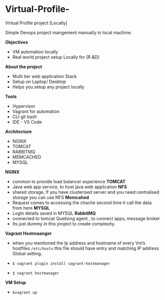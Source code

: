 # Virtual-Profile-
Virtual Profile project [Locally]

Simple Devops project mangement manually in local machine.

**Objectives**
- VM automation locally
- Real world project setup Locally for [R &D]

**About the project**
- Multi tier web application Stack
- Setup on Laptop/ Desktop
- Helps you setup any project locally

**Tools**
- Hypervisor
- Vagrant for automation
- CLI git bash
- IDE - VS Code


**Architecture**
- NGINX
- TOMCAT
- RABBITMQ
- MEMCACHED
- MYSQL

 **NGINX** 
 - common to provide load balancer experience 
 **TOMCAT**
 - Java web app service, to host java web application
**NFS**
 - shared storage, If you have clusterised server and you need centralised storage you can use NFS
 **Memcahed** 
 - Request comes to accessing the chache second time it call the data from here
**MYSQL**
- Login details saved in MYSQL 
**RabbitMQ** 
- connected to tomcat Quetiong agent , to connect apps, message broker
- Its just dummy in this project to create complexity.


**Vagrant Hostmaanger**
- when you mentioned the Ip address and hostname of every Vm’s hostfiles `/etc/hosts` this file should have entry and matching IP address
Global setting.

- `$ vagrant plugin install vagrant-hostmanager`
- `$ vagrant hostmanager`


**VM Setup**

- `$vagrant up`